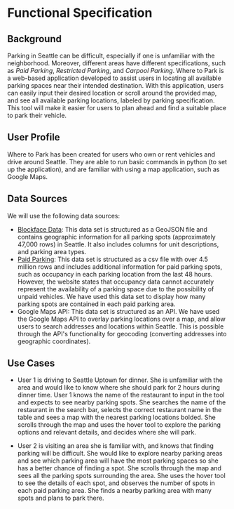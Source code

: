 # Functional Specification

## Background
Parking in Seattle can be difficult, especially if one is unfamiliar with the neighborhood. Moreover, different areas have different specifications, such as *Paid Parking*, *Restricted Parking*, and *Carpool Parking*. Where to Park is a web-based application developed to assist users in locating all available parking spaces near their intended destination. With this application, users can easily input their desired location or scroll around the provided map, and see all available parking locations, labeled by parking specification. This tool will make it easier for users to plan ahead and find a suitable place to park their vehicle.



## User Profile
Where to Park has been created for users who own or rent vehicles and drive around Seattle. They are able to run basic commands in python (to set up the application), and are familiar with using a map application, such as Google Maps.



## Data Sources
We will use the following data sources:
- [Blockface Data](https://data-seattlecitygis.opendata.arcgis.com/datasets/SeattleCityGIS::blockface/about): This data set is structured as a GeoJSON file and contains geographic information for all parking spots (approximately 47,000 rows) in Seattle. It also includes columns for unit descriptions, and parking area types.
- [Paid Parking](https://data.seattle.gov/Transportation/Paid-Parking-Last-48-Hours-/hiyf-7edq): This data set is structured as a csv file with over 4.5 million rows and includes additional information for paid parking spots, such as occupancy in each parking location from the last 48 hours. However, the website states that occupancy data cannot accurately represent the availability of a parking space due to the possibility of unpaid vehicles. We have used this data set to display how many parking spots are contained in each paid parking area.
- Google Maps API: This data set is structured as an API. We have used the Google Maps API to overlay parking locations over a map, and allow users to search addresses and locations within Seattle. This is possible through the API's functionality for geocoding (converting addresses into geographic coordinates).



## Use Cases
- User 1 is driving to Seattle Uptown for dinner. She is unfamiliar with the area and would like to know where she should park for 2 hours during dinner time. User 1 knows the name of the restaurant to input in the tool and expects to see nearby parking spots. She searches the name of the restaurant in the search bar, selects the correct restaurant name in the table and sees a map with the nearest parking locations bolded. She scrolls through the map and uses the hover tool to explore the parking options and relevant details, and decides where she will park.

- User 2 is visiting an area she is familiar with, and knows that finding parking will be difficult. She would like to explore nearby parking areas and see which parking area will have the most parking spaces so she has a better chance of finding a spot. She scrolls through the map and sees all the parking spots surrounding the area. She uses the hover tool to see the details of each spot, and observes the number of spots in each paid parking area. She finds a nearby parking area with many spots and plans to park there.
